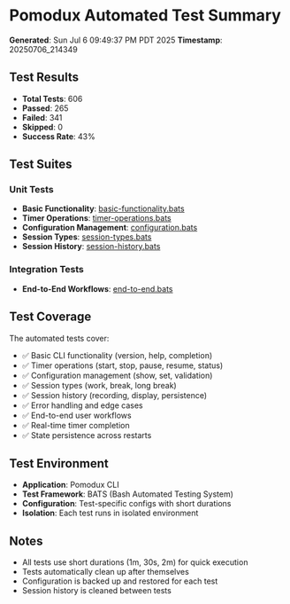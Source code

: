 # Pomodux Automated Test Summary

**Generated**: Sun Jul  6 09:49:37 PM PDT 2025
**Timestamp**: 20250706_214349

## Test Results

- **Total Tests**: 606
- **Passed**: 265
- **Failed**: 341
- **Skipped**: 0
- **Success Rate**: 43%

## Test Suites

### Unit Tests
- **Basic Functionality**: [basic-functionality.bats](/home/ritchie/workspace/pomodux/tests/reports/basic-functionality-20250706_214349.tap)
- **Timer Operations**: [timer-operations.bats](/home/ritchie/workspace/pomodux/tests/reports/timer-operations-20250706_214349.tap)
- **Configuration Management**: [configuration.bats](/home/ritchie/workspace/pomodux/tests/reports/configuration-20250706_214349.tap)
- **Session Types**: [session-types.bats](/home/ritchie/workspace/pomodux/tests/reports/session-types-20250706_214349.tap)
- **Session History**: [session-history.bats](/home/ritchie/workspace/pomodux/tests/reports/session-history-20250706_214349.tap)

### Integration Tests
- **End-to-End Workflows**: [end-to-end.bats](/home/ritchie/workspace/pomodux/tests/reports/end-to-end-20250706_214349.tap)

## Test Coverage

The automated tests cover:

- ✅ Basic CLI functionality (version, help, completion)
- ✅ Timer operations (start, stop, pause, resume, status)
- ✅ Configuration management (show, set, validation)
- ✅ Session types (work, break, long break)
- ✅ Session history (recording, display, persistence)
- ✅ Error handling and edge cases
- ✅ End-to-end user workflows
- ✅ Real-time timer completion
- ✅ State persistence across restarts

## Test Environment

- **Application**: Pomodux CLI
- **Test Framework**: BATS (Bash Automated Testing System)
- **Configuration**: Test-specific configs with short durations
- **Isolation**: Each test runs in isolated environment

## Notes

- All tests use short durations (1m, 30s, 2m) for quick execution
- Tests automatically clean up after themselves
- Configuration is backed up and restored for each test
- Session history is cleaned between tests

